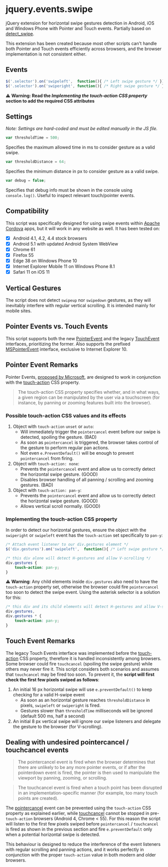 # jquery.events.swipe
jQuery extension for horizontal swipe gestures detection in Android, iOS and Windows Phone with Pointer and Touch events.
Partially based on [detect_swipe](https://github.com/marcandre/detect_swipe).

This extension has been created because most other scripts can't handle both Pointer and Touch events efficiently across browsers, and the browser implementation is not consistent either.

## Events
```javascript
$('.selector').on('swipeleft',  function(){ /* Left swipe gesture */ });
$('.selector').on('swiperight', function(){ /* Right swipe gesture */ });
```
:warning: **Warning: Read the *Implementing the touch-action CSS property* section to add the required CSS attributes**
 
## Settings
*Note: Settings are hard-coded and must be edited manually in the JS file.*
```javascript
var thresholdTime = 500;
```
Specifies the maximum allowed time in ms to consider gesture as a valid swipe.
```javascript
var thresholdDistance = 64;
```
Specifies the minimum distance in px to consider gesture as a valid swipe.
```javascript
var debug = false;
```
Specifies that debug info must be shown in the console using `console.log()`. Useful to inspect relevant touch/pointer events.

## Compatibility
This script was specifically designed for using swipe events within [Apache Cordova](https://cordova.apache.org/) apps, but it will work in any website as well. It has been tested on:
- [x] Android 4.1, 4.2, 4.4 stock browsers
- [x] Android 5.1 with updated Android System WebView
- [x] Chrome 61
- [x] Firefox 55
- [x] Edge 38 on Windows Phone 10
- [x] Internet Explorer Mobile 11 on Windows Phone 8.1
- [x] Safari 11 on iOS 11

## Vertical Gestures
The script does not detect `swipeup` nor `swipedown` gestures, as they will inevitably interfere with regular vertical scrolling. It is intended mainly for mobile sites.

## Pointer Events vs. Touch Events
This script supports both the new [PointerEvent](https://developer.mozilla.org/en-US/docs/Web/API/PointerEvent) and the legacy [TouchEvent](https://developer.mozilla.org/en-US/docs/Web/API/TouchEvent) interfaces, prioritizing the former. Also supports the prefixed [MSPointerEvent](https://msdn.microsoft.com/en-us/library/hh772103.aspx) interface, exclusive to Internet Explorer 10.

## Pointer Event Remarks
Pointer Events, [proposed by Microsoft](https://www.w3.org/TR/pointerevents/), are designed to work in conjunction with the [touch-action](https://developer.mozilla.org/en-US/docs/Web/CSS/touch-action) CSS property.

> The touch-action CSS property specifies whether, and in what ways, a given region can be manipulated by the user via a touchscreen (for instance, by panning or zooming features built into the browser).

### Possible touch-action CSS values and its effects
1. Object with `touch-action` `unset` or `auto`:
   - Will immediately trigger the `pointercancel` event before our swipe is detected, spoiling the gesture. (BAD)
   - As soon as `pointercancel` is triggered, the browser takes control of the gesture to perform regular pan actions.
   - Not even `e.PreventDefault()` will be enough to prevent `pointercancel` from firing.
2. Object with `touch-action: none`:
   - Prevents the `pointercancel` event and allow us to correctly detect the horizontal swipe gesture. (GOOD)
   - Disables browser handling of all panning / scrolling and zooming gestures. (BAD)
3. Object with `touch-action: pan-y`:
   - Prevents the `pointercancel` event and allow us to correctly detect the horizontal swipe gesture. (GOOD)
   - Allows vertical scroll normally. (GOOD)


### Implementing the touch-action CSS property
In order to detect our horizontal gestures, ensure the object with the `swiperight` or `swipeleft` event has the `touch-action` set specifically to `pan-y`:

```javascript
/* Attach event listener to our div.gestures element */
$('div.gestures').on('swipeleft',  function(){ /* Left swipe gesture */ });
```
```css
/* this div alone will detect H-gestures and allow V-scrolling */
div.gestures {
    touch-action: pan-y;
}
```

:warning: **Warning**: Any child elements inside `div.gestures` also need to have the `touch-action` property set, otherwise the browser could fire `pointercancel` too soon to detect the swipe event. Using the asterisk selector is a solution for this:

```css
/* this div and its child elements will detect H-gestures and allow V-scrolling */
div.gestures,
div.gestures * {
    touch-action: pan-y;
}
```

## Touch Event Remarks
The legacy Touch Events interface was implemented before the [touch-action](http://caniuse.com/#feat=css-touch-action) CSS property, therefore it is handled inconsistently among browsers. Some browser could fire `touchcancel` (spoiling the swipe gesture) while others may never fire it. This script considers both scenarios and assumes that `touchcancel` may be fired too soon. To prevent it, the **script will first check the first few pixels swiped as follows**:

1. An initial 16 px horizontal swipe will use `e.preventDefault()` to keep checking for a valid H-swipe event
   - As soon as an horizontal gesture reaches `thresholdDistance` in pixels, `swipeleft` or `swiperight` is fired.
   - Gestures slower than `thresholdTime` milliseconds will be ignored (default 500 ms, half a second)
2. An initial 8 px vertical swipe will ignore our swipe listeners and delegate the gesture to the browser (for V-scrolling).

## Dealing with undesired pointercancel / touchcancel events

> The pointercancel event is fired when the browser determines that there are unlikely to be any more pointer events, or if after the pointerdown event is fired, the pointer is then used to manipulate the viewport by panning, zooming, or scrolling.

> The touchcancel event is fired when a touch point has been disrupted in an implementation-specific manner (for example, too many touch points are created).

The [pointercancel](https://developer.mozilla.org/en-US/docs/Web/Events/pointercancel) event can be prevented using the `touch-action` CSS property as explained earlier, while [touchcancel](https://developer.mozilla.org/en-US/docs/Web/Events/touchcancel) cannot be stopped in pre-`touch-action` browsers (Android 4, Chrome < 55). For this reason the script will listen to the first few pixels swiped before `pointercancel` / `touchcancel` is fired as shown in the previous section and fire `e.preventDefault` only when a potential horizontal swipe is detected.

This behaviour is designed to reduce the interference of the event listeners with regular scrolling and panning actions, and it works perfectly in conjunction with the proper `touch-action` value in both modern and older browsers.
